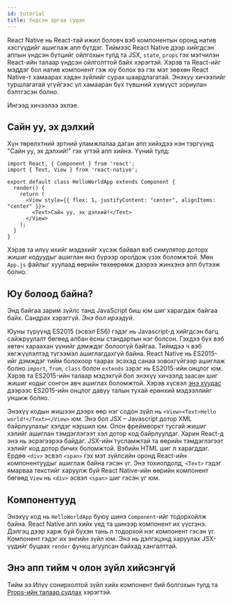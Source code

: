 ```yaml
---
id: tutorial
title: Үндсэн аргаа сурах
---
```


React Native нь React-тай ижил боловч вэб компонентын оронд натив хэсгүүдийг ашиглаж апп бүтдэг. Тиймээс React Native дээр хийгдсэн аппын үндсэн бүтцийг ойлгохын тулд та JSX, `state`, `props` гэх мэтчилэн React-ийн талаар үндсэн ойлголттой байх хэрэгтэй. Хэрэв та React-ийг мэддэг бол натив компонент гэж юу болох вэ гэх мэт зөвхөн React Native-т хамаарах хэдэн зүйлийг сурах шаардлагатай. Энэхүү хичээлийг туршлагатай үгүйгээс үл хамааран бүх түвшний хүмүүст зориулан бэлтгэсэн болно.

Ингээд хичээлээ эхлэе.

## Сайн уу, эх дэлхий

Хүн төрөлхтний эртний уламжлалаа даган апп хийхдээ нэн тэргүүнд "Сайн уу, эх дэлхий!" гэх үгтэй апп хийнэ. Үүний тулд:

```ReactNativeWebPlayer
import React, { Component } from 'react';
import { Text, View } from 'react-native';

export default class HelloWorldApp extends Component {
  render() {
    return (
      <View style={{ flex: 1, justifyContent: "center", alignItems: "center" }}>
        <Text>Сайн уу, эх дэлхий!</Text>
      </View>
    );
  }
}
```

Хэрэв та илүү ихийг мэдэхийг хүсэж байвал вэб симулятор доторх жишиг кодуудыг ашиглан янз бүрээр оролдож үзэх боломжтой. Мөн `App.js` файлыг хуулаад өөрийн төхөөрөмж дээрээ жинхэнэ апп бүтээж болно.

## Юу болоод байна?

Энд байгаа зарим зүйлс танд JavaScript биш юм шиг харагдаж байгаа байх. Сандрах хэрэггүй. _Энэ бол ирээдүй_.

Юуны түрүүнд ES2015 (эсвэл ES6) гэдэг нь Javascript-д хийгдсэн багц сайжруулалт бөгөөд албан ёсны стандартын нэг болсон. Гэхдээ бүх вэб хөтөч хараахан үүнийг дэмждэг болоогүй байгаа. Тиймдээ ч вэб хөгжүүлэлтэд түгээмэл ашиглагдахгүй байна. React Native нь ES2015-ийг дэмждэг тийм болохоор таарах эсэхэд санаа зовохгүйгээр ашиглаж болно.`import`, `from`, `class` болон `extends` зэрэг нь ES2015-ийн онцлог юм. Хэрэв та ES2015-ийн талаар мэдэхгүй бол энэхүү хичээлд заасан шиг жишиг кодыг сонгон авч ашиглах боломжтой. Хэрэв хүсвэл [энэ хуудас](https://babeljs.io/learn-es2015/) дээрээс ES2015-ийн онцлог давуу талын тухай ерөнхий мэдээллийг уншиж болно.

Энэхүү кодын жишээн дээрх өөр нэг содон зүйл нь `<View><Text>Hello world!</Text></View>` юм. Энэ бол JSX – Javascript дотор XML байрлуулахыг хэлдэг нэршил юм. Олон фреймворкт тусгай жишиг хэлийг ашиглан тэмдэглэгээт хэл дотор код байрлуулдаг. Харин React-д энэ нь эсрэгээрээ байдаг. JSX-ийн тусламжтай та өөрийн тэмдэглэгээт хэлийг код дотор бичих боломжтой. Вэбийн HTML шиг л харагддаг. Ердөө `<div>` эсвэл `<span>` гэх мэт зүйлсийн оронд React-ийн компонентуудыг ашиглаж байна гэсэн үг. Энэ тохиолдолд, `<Text>` гэдэг ямарваа текстийг харуулж буй React Native-ийн өөрийн компонент бөгөөд `View` нь `<div>` эсвэл `<span>` шиг гэсэн үг юм.

## Компонентууд

Энэхүү код нь `HelloWorldApp` буюу шинэ `Component`-ийг тодорхойлж байна. React Native апп хийх үед та шинээр компонент их үүсгэнэ. Дэлгэц дээр харж буй бүхэн тань л тодорхой нэг компонент гэсэн үг. Компонент гэдэг их энгийн зүйл юм. Энэ нь дэлгэцэнд харуулах JSX-үүдийг буцаах `render` функц агуулсан байхад хангалттай.

## Энэ апп тийм ч олон зүйл хийсэнгүй

Тийм ээ.Илүү сонирхолтой зүйл хийх компонент бий болгохын тулд та [Props-ийн талаар судлах](props.md) хэрэгтэй.
